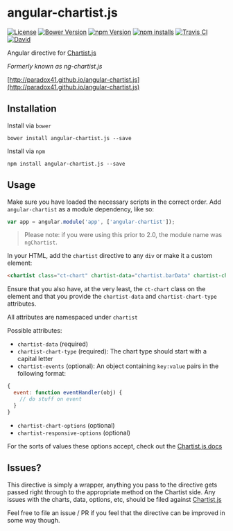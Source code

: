 # angular-chartist.js

[![License](http://img.shields.io/badge/license-MIT-blue.svg?style=flat)](https://github.com/paradox41/angular-chartist.js)
[![Bower Version](https://img.shields.io/bower/v/ng-chartistjs.svg?style=flat)](https://github.com/paradox41/angular-chartist.js)
[![npm Version](https://img.shields.io/npm/v/angular-chartist.js.svg?style=flat)](https://github.com/paradox41/angular-chartist.js)
[![npm installs](https://img.shields.io/npm/dm/angular-chartist.js.svg?style=flat)](https://github.com/paradox41/angular-chartist.js)
[![Travis CI](https://api.travis-ci.org/paradox41/angular-chartist.js.svg)](https://travis-ci.org/paradox41/angular-chartist.js)
[![David](https://david-dm.org/paradox41/angular-chartist.js.svg)](https://github.com/paradox41/angular-chartist.js)

Angular directive for [Chartist.js](http://gionkunz.github.io/chartist-js/)

*Formerly known as ng-chartist.js*

[http://paradox41.github.io/angular-chartist.js](http://paradox41.github.io/angular-chartist.js)

## Installation

Install via `bower`

```
bower install angular-chartist.js --save
```

Install via `npm`

```
npm install angular-chartist.js --save
```

## Usage

Make sure you have loaded the necessary scripts in the correct order.
Add `angular-chartist` as a module dependency, like so:

```js
var app = angular.module('app', ['angular-chartist']);
```

> Please note: if you were using this prior to 2.0, the module name was `ngChartist`.

In your HTML, add the `chartist` directive to any `div` or make it a custom element:

```html
<chartist class="ct-chart" chartist-data="chartist.barData" chartist-chart-type="Bar"></chartist>
```

Ensure that you also have, at the very least, the `ct-chart` class on the element and that you provide
the `chartist-data` and `chartist-chart-type` attributes.

All attributes are namespaced under `chartist`

Possible attributes:

- `chartist-data` (required)
- `chartist-chart-type` (required): The chart type should start with a capital letter
- `chartist-events` (optional): An object containing `key:value` pairs in the following format:
```js
{
  event: function eventHandler(obj) {
    // do stuff on event
  }
}
```
- `chartist-chart-options` (optional)
- `chartist-responsive-options` (optional)


For the sorts of values these options accept, check out the [Chartist.js docs](http://gionkunz.github.io/chartist-js/api-documentation.html)

## Issues?

This directive is simply a wrapper, anything you pass to the directive gets passed right through to the appropriate method
on the Chartist side. Any issues with the charts, data, options, etc, should be filed against [Chartist.js](https://github.com/gionkunz/chartist-js)

Feel free to file an issue / PR if you feel that the directive can be improved in some way though.

